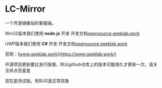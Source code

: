 # LC-Mirror
一个开源镜像站的客服端。

Win32版本我们使用 **node.js** 开发
开发文档[opensource.geeklab.work](https://opensource.geeklab.work/index.php/2022/12/29/lc-mirror-win32%e7%89%88%e6%9c%ac/)

UWP版本我们使用 **C#** 开发
开发文档[opensource.geeklab.work]([https://www.geeklab.work/](https://opensource.geeklab.work/index.php/2022/12/30/lc-mirror-uwp%e7%89%88%e6%9c%ac/))

官网：[www.geeklab.work](https://www.geeklab.work/)

开源项目更新要比发行版慢，所以github仓库上的版本可能很久才更新一次，请关注并点亮星星

现在是测试版，有BUG是正常现象
